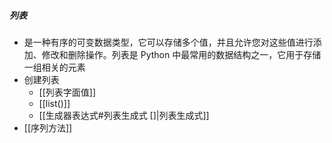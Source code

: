 ##### 列表
- 是一种有序的可变数据类型，它可以存储多个值，并且允许您对这些值进行添加、修改和删除操作。列表是 Python 中最常用的数据结构之一，它用于存储一组相关的元素
- 创建列表
	- [[列表字面值]]
	- [[list()]]
	- [[生成器表达式#列表生成式 []|列表生成式]]
- [[序列方法]]